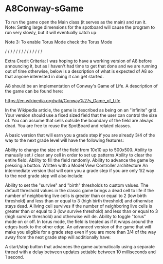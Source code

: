 # A8Conway-sGame


To run the game open the Main class (it serves as the main) and run it.
Note: Setting large dimensions for the spotboard will cause the program to run very slowly, but it will eventually catch up

Note 3: To enable Torus Mode check the Torus Mode 

/
/
/
/
/
/
/
/
/
/
/
/
/
/

















Extra Credit Criteria:
I was hoping to have a working version of A8 before announcing it, but as I haven't had time to get that done and we are running out of time otherwise, below is a description of what is expected of A8 so that anyone interested in doing it can get started.

A8 should be an implementation of Conway's Game of Life. A description of the game can be found here:

https://en.wikipedia.org/wiki/Conway%27s_Game_of_Life

In the Wikipedia article, the game is described as being on an "infinite" grid. Your version should use a fixed sized field that the user can control the size of. You can assume that cells outside the boundary of the field are always dead. You are free to reuse the SpotBoard and related classes.

A basic version that will earn you a grade step if you are already 3/4 of the way to the next grade level will have the following features:

Ability to change the size of the field from 10x10 up to 500x500.
Ability to manually set / clear any cell in order to set up patterns
Ability to clear the entire field.
Ability to fill the field randomly.
Ability to advance the game by pressing a button.
Written with a Model View Controller architecture
An intermediate version that will earn you a grade step if you are only 1/2 way to the next grade step will also include:

Ability to set the "survive" and "birth" thresholds to custom values. The default threshold values in the classic game brings a dead cell to life if the number of neighboring live cells is greater than or equal to 2 (low birth threshold) and less than or equal to 3 (high birth threshold) and otherwise stays dead. A living cell survives if the number of neighboring live cells is greater than or equal to 3 (low survive threshold) and less than or equal to 3 (high survive threshold) and otherwise will de. 
Ability to toggle "torus" mode on or off. In torus mode, the field is treated as if it wraps around the edges back to the other edge.
An  advanced version of the game that will make you eligible for a grade step even if you are more than 3/4 of the way away from the next grade step will additionally have:

A start/stop button that advances the game automatically using a separate thread with a delay between updates settable between 10 milliseconds and 1 second.
